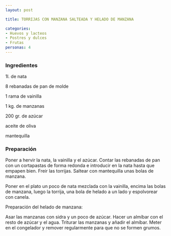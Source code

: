 ```yaml
---
layout: post

title: TORRIJAS CON MANZANA SALTEADA Y HELADO DE MANZANA

categories:
- Huevos y lacteos
- Postres y dulces
- Frutas
personas: 4 
---
```

<h3>Ingredientes</h3>
1l. de nata

8 rebanadas de pan de molde

1 rama de vainilla

1 kg. de manzanas

200 gr. de azúcar

aceite de oliva

mantequilla

<h3>Preparación</h3>
Poner a hervir la nata, la vainilla y el azúcar. Contar las rebanadas de pan con un cortapastas de forma redonda e introducir en la nata hasta que empapen bien. Freir las torrijas. Saltear con mantequilla unas bolas de manzana.

Poner en el plato un poco de nata mezclada con la vainilla, encima las bolas de manzana, luego la torrija, una bola de helado a un lado y espolvorear con canela.

Preparación del helado de manzana:

Asar las manzanas con sidra y un poco de azúcar. Hacer un almíbar con el resto de azúcar y el agua. Triturar las manzanas y añadir el almíbar. Meter en el congelador y remover regularmente para que no se formen grumos.